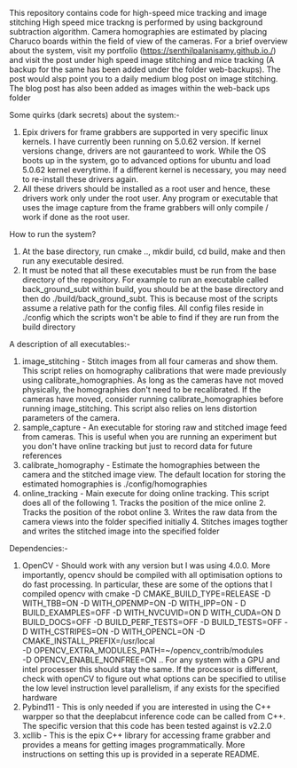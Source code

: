 This repository contains code for high-speed mice tracking and image stitching
High speed mice trackng is performed by using background subtraction algorithm.
Camera homographies are estimated by placing Charuco boards within the field
of view of the cameras. For a brief overview about the system, visit my portfolio
(https://senthilpalanisamy.github.io./) and visit the post under high speed 
image stitching and mice tracking (A backup for the same has been added under 
the folder web-backups). The post would alsp point you to a daily medium blog 
post on image stitching. The blog post has also been added as images 
within the web-back ups folder

Some quirks (dark secrets) about the system:-
1. Epix drivers for frame grabbers are supported in very specific linux kernels. 
   I have currently been running on 5.0.62 version. If kernel versions change, 
   drivers are not gauranteed to work. While the OS boots up in the system,
   go to advanced options for ubuntu and load 5.0.62 kernel everytime.
   If a different kernel is necessary, you may need to re-install these 
   drivers again.
2. All these drivers should be installed as a root user and hence, these drivers
   work only under the root user. Any program or executable that uses the 
   image capture from the frame grabbers will only compile / work if done
   as the root user.


How to run the system?
1. At the base directory, run cmake .., mkdir build, cd build, make and 
   then run any executable desired. 
2. It must be noted that all these executables must be run from the base
   directory of the repository. For example to run an executable called 
   back_ground_subt within build, you should be at the base directory and then
   do ./build/back_ground_subt. This is because most of the scripts assume a
   relative path for the config files. All config files reside in ./config which
   the scripts won't be able to find if they are run from the build directory

A description of all executables:-
1. image_stitching - Stitch images from all four cameras and show them. This
                     script relies on homography calibrations that were made
                     previously using calibrate_homographies. As long as the
                     cameras have not moved physically, the homographies don't
                     need to be recalibrated. If the cameras have moved,
                     consider running calibrate_homographies before running
                     image_stitching. This script also relies on lens distortion
                     parameters of the camera.
2. sample_capture -  An executable for storing raw and stitched image feed from
                     cameras. This is useful when you are running an experiment
                     but you don't have online tracking but just to record data
                     for future references
3. calibrate_homography - Estimate the homographies between the camera and the
                          stitched image view. The default location for storing
                          the estimated homographies is ./config/homographies
4. online_tracking -  Main execute for doing online tracking. This script does
                      all of the following
                      1. Tracks the position of the mice online
                      2. Tracks the position of the robot online
                      3. Writes the raw data from the camera views into the 
                      folder specified initially
                      4. Stitches images togther and writes the stitched image
                      into the specified folder

Dependencies:-
1. OpenCV - Should work with any version but I was using 4.0.0. More 
            importantly, opencv should be compiled with all optimisation
            options to do fast processing. In particular, these are some of 
            the options that I compiled opencv with 
            cmake -D CMAKE_BUILD_TYPE=RELEASE -D WITH_TBB=ON -D WITH_OPENMP=ON -D WITH_IPP=ON -
            D BUILD_EXAMPLES=OFF -D WITH_NVCUVID=ON D WITH_CUDA=ON D BUILD_DOCS=OFF 
            -D BUILD_PERF_TESTS=OFF -D BUILD_TESTS=OFF -D WITH_CSTRIPES=ON 
            -D WITH_OPENCL=ON      -D CMAKE_INSTALL_PREFIX=/usr/local  
            -D OPENCV_EXTRA_MODULES_PATH=~/opencv_contrib/modules     
            -D OPENCV_ENABLE_NONFREE=ON ..
            For any system with a GPU and intel processer this should stay the
            same. If the processor is different, check with openCV to figure
            out what options can be specified to utilise the low level
            instruction level parallelism, if any exists for the specified hardware
2. Pybind11 -  This is only needed if you are interested in using the C++
               warpper so that the deeplabcut inference code can be called
               from C++. The specific version that this code has been tested
               against is  v2.2.0
3. xcllib  - This is the epix C++ library for accessing frame grabber and 
             provides a means for getting images programmatically. More
             instructions on setting this up is provided in a seperate README.

